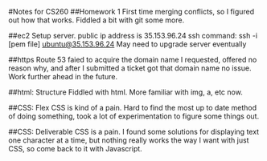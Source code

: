 #Notes for CS260
##Homework 1
First time merging conflicts, so I figured out how that works. Fiddled a bit with git some more. 

##ec2
Setup server. public ip address is 35.153.96.24
ssh command:
ssh -i [pem file] ubuntu@35.153.96.24
May need to upgrade server eventually

##https
Route 53 faied to acquire the domain name I requested, offered no reason why, and after I submitted a ticket got that domain name no issue. Work further ahead in the future.

##html: Structure
Fiddled with html. More familiar with img, a, etc now. 

##CSS: Flex
CSS is kind of a pain. Hard to find the most up to date method of doing something, took a lot of experimentation to figure some things out. 

##CSS: Deliverable
CSS is a pain. I found some solutions for displaying text one character at a time, but nothing really works the way I want with just CSS, so come back to it with Javascript. 
